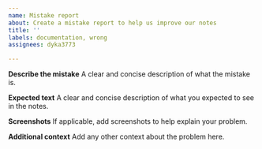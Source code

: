 ```yaml
---
name: Mistake report
about: Create a mistake report to help us improve our notes
title: ''
labels: documentation, wrong
assignees: dyka3773

---
```


**Describe the mistake**
A clear and concise description of what the mistake is.

**Expected text**
A clear and concise description of what you expected to see in the notes.

**Screenshots**
If applicable, add screenshots to help explain your problem.

**Additional context**
Add any other context about the problem here.
